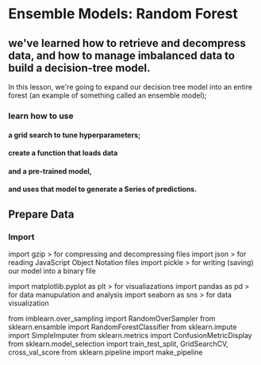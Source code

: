 # Ensemble Models: Random Forest

## we've learned how to retrieve and decompress data, and how to manage imbalanced data to build a decision-tree model.

In this lesson, we're going to expand our decision tree model into an entire forest (an example of something called an ensemble model);

### learn how to use

#### a grid search to tune hyperparameters;

#### create a function that loads data

#### and a pre-trained model,

#### and uses that model to generate a Series of predictions.

## Prepare Data

### Import

import gzip > for compressing and decompressing files
import json > for reading JavaScript Object Notation files
import pickle > for writing (saving) our model into a binary file

import matplotlib.pyplot as plt > for visualiazations
import pandas as pd > for data manupulation and analysis
import seaborn as sns > for data visualization

from imblearn.over_sampling import RandomOverSampler
from sklearn.ensamble import RandomForestClassifier
from sklearn.impute import SimpleImputer
from sklearn.metrics import ConfusionMetricDisplay
from sklearn.model_selection import train_test_split, GridSearchCV, cross_val_score
from sklearn.pipeline import make_pipeline
